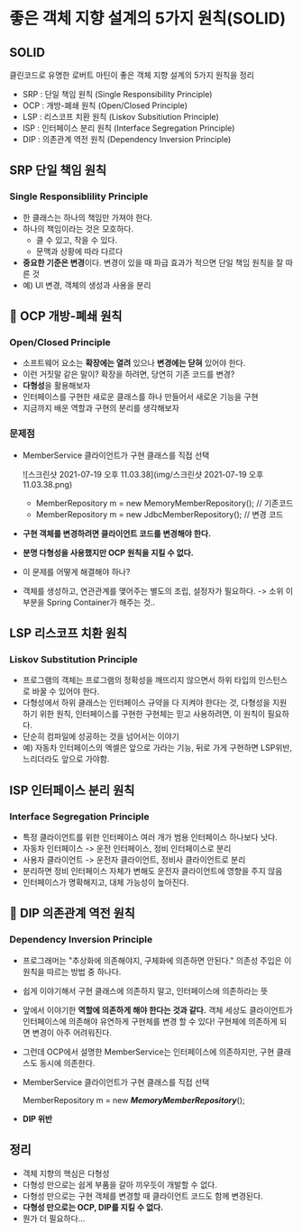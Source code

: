 # 좋은 객체 지향 설계의 5가지 원칙(SOLID)

## SOLID

클린코드로 유명한 로버트 마틴이 좋은 객체 지향 설계의 5가지 원칙을 정리

- SRP : 단일 책임 원칙 (Single Responsibility Principle)
- OCP : 개방-폐쇄 원칙 (Open/Closed Principle)
- LSP : 리스코프 치환 원칙 (Liskov Subsitiution Principle)
- ISP : 인터페이스 분리 원칙 (Interface Segregation Principle)
- DIP : 의존관계 역전 원칙 (Dependency Inversion Principle)

## SRP 단일 책임 원칙

### Single Responsiblility Principle

- 한 클래스는 하나의 책임만 가져야 한다.
- 하나의 책임이라는 것은 모호하다. 
  - 클 수 있고, 작을 수 있다.
  - 문맥과 상황에 따라 다르다
- **중요한 기준은 변경**이다. 변경이 있을 때 파급 효과가 적으면 단일 책임 원칙을 잘 따른 것
- 예) UI 변경, 객체의 생성과 사용을 분리

## &#127775; OCP 개방-폐쇄 원칙

### Open/Closed Principle

- 소프트웨어 요소는 **확장에는 열려** 있으나 **변경에는 닫혀** 있어야 한다.
- 이런 거짓말 같은 말이? 확장을 하려면, 당연히 기존 코드를 변경?
- **다형성**을 활용해보자
- 인터페이스를 구현한 새로운 클래스를 하나 만들어서 새로운 기능을 구현
- 지금까지 배운 역할과 구현의 분리를 생각해보자

### 문제점

- MemberService 클라이언트가 구현 클래스를 직접 선택
  
  ![스크린샷 2021-07-19 오후 11.03.38](img/스크린샷 2021-07-19 오후 11.03.38.png)
  
  - MemberRepository m = new MemoryMemberRepository(); // 기존코드
  - MemberRepository m = new JdbcMemberRepository(); // 변경 코드
  
- **구현 객체를 변경하려면 클라이언트 코드를 변경해야 한다.**

- **분명 다형성을 사용했지만 OCP 원칙을 지킬 수 없다.**

- 이 문제를 어떻게 해결해야 하나?

- 객체를 생성하고, 연관관계를 맺어주는 별도의 조립, 설정자가 필요하다. -> 소위 이부분을 Spring Container가 해주는 것..

## LSP 리스코프 치환 원칙

### Liskov Substitution Principle

- 프로그램의 객체는 프로그램의 정확성을 깨뜨리지 않으면서 하위 타입의 인스턴스로 바꿀 수 있어야 한다.
- 다형성에서 하위 클래스는 인터페이스 규약을 다 지켜야 한다는 것, 다형성을 지원하기 위한 원칙, 인터페이스를 구현한 구현체는 믿고 사용하려면, 이 원칙이 필요하다.
- 단순히 컴파일에 성공하는 것을 넘어서는 이야기
- 예) 자동차 인터페이스의 엑셀은 앞으로 가라는 기능, 뒤로 가게 구현하면 LSP위반, 느리더라도 앞으로 가야함.

## ISP 인터페이스 분리 원칙

### Interface Segregation Principle

- 특정 클라이언트를 위한 인터페이스 여러 개가 범용 인터페이스 하나보다 낫다.
- 자동차 인터페이스 -> 운전 인터페이스, 정비 인터페이스로 분리
- 사용자 클라이언트 -> 운전자 클라이언트, 정비사 클라이언트로 분리
- 분리하면 정비 인터페이스 자체가 변해도 운전자 클라이언트에 영향을 주지 않음
- 인터페이스가 명확해지고, 대체 가능성이 높아진다.

## &#127775; DIP 의존관계 역전 원칙

### Dependency Inversion Principle

- 프로그래머는 "추상화에 의존해야지, 구체화에 의존하면 안된다." 의존성 주입은 이 원칙을 따르는 방법 중 하나다.

- 쉽게 이야기해서 구현 클래스에 의존하지 말고, 인터페이스에 의존하라는 뜻

- 앞에서 이야기한 **역할에 의존하게 해야 한다는 것과 같다.** 객체 세상도 클라이언트가 인터페이스에 의존해야 유연하게 구현체를 변경 할 수 있다! 구현체에 의존하게 되면 변경이 아주 어려워진다.

- 그런데 OCP에서 설명한 MemberService는 인터페이스에 의존하지만, 구현 클래스도 동시에 의존한다.

- MemberService 클라이언트가 구현 클래스를 직접 선택

  MemberRepository m = new ***MemoryMemberRepository***();

- **DIP 위반**

## 정리

- 객체 지향의 핵심은 다형성
- 다형성 만으로는 쉽게 부품을 갈아 끼우듯이 개발할 수 없다.
- 다형성 만으로는 구현 객체를 변경할 때 클라이언트 코드도 함께 변경된다.
- **다형성 만으로는 OCP, DIP를 지킬 수 없다.**
- 뭔가 더 필요하다...

